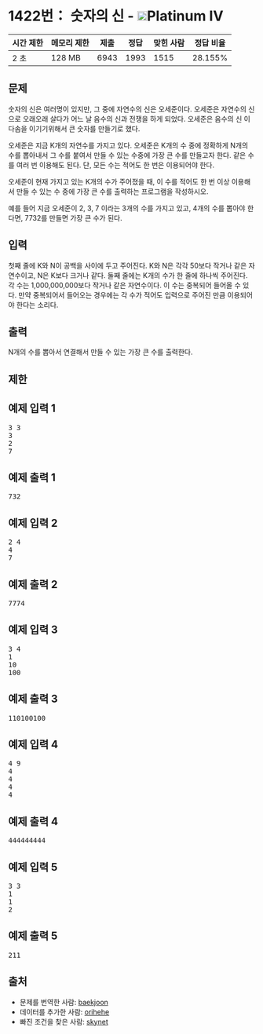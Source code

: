 # 1422번： 숫자의 신 - <img src="https://static.solved.ac/tier_small/17.svg" style="height:20px" />Platinum IV

| 시간 제한 | 메모리 제한 | 제출 | 정답 | 맞힌 사람 | 정답 비율 |
| --- | --- | --- | --- | --- | --- |
| 2 초 | 128 MB | 6943 | 1993 | 1515 | 28.155% |

## 문제

숫자의 신은 여러명이 있지만, 그 중에 자연수의 신은 오세준이다. 오세준은 자연수의 신으로 오래오래 살다가 어느 날 음수의 신과 전쟁을 하게 되었다. 오세준은 음수의 신 이다솜을 이기기위해서 큰 숫자를 만들기로 했다.

오세준은 지금 K개의 자연수를 가지고 있다. 오세준은 K개의 수 중에 정확하게 N개의 수를 뽑아내서 그 수를 붙여서 만들 수 있는 수중에 가장 큰 수를 만들고자 한다. 같은 수를 여러 번 이용해도 된다. 단, 모든 수는 적어도 한 번은 이용되어야 한다.

오세준이 현재 가지고 있는 K개의 수가 주어졌을 때, 이 수를 적어도 한 번 이상 이용해서 만들 수 있는 수 중에 가장 큰 수를 출력하는 프로그램을 작성하시오.

예를 들어 지금 오세준이 2, 3, 7 이라는 3개의 수를 가지고 있고, 4개의 수를 뽑아야 한다면, 7732를 만들면 가장 큰 수가 된다.

## 입력

첫째 줄에 K와 N이 공백을 사이에 두고 주어진다. K와 N은 각각 50보다 작거나 같은 자연수이고, N은 K보다 크거나 같다. 둘째 줄에는 K개의 수가 한 줄에 하나씩 주어진다. 각 수는 1,000,000,000보다 작거나 같은 자연수이다. 이 수는 중복되어 들어올 수 있다. 만약 중복되어서 들어오는 경우에는 각 수가 적어도 입력으로 주어진 만큼 이용되어야 한다는 소리다.

## 출력

N개의 수를 뽑아서 연결해서 만들 수 있는 가장 큰 수를 출력한다.

## 제한

## 예제 입력 1

<pre>3 3
3
2
7
</pre>
## 예제 출력 1

<pre>732
</pre>
## 예제 입력 2

<pre>2 4
4
7
</pre>
## 예제 출력 2

<pre>7774
</pre>
## 예제 입력 3

<pre>3 4
1
10
100
</pre>
## 예제 출력 3

<pre>110100100
</pre>
## 예제 입력 4

<pre>4 9
4
4
4
4
</pre>
## 예제 출력 4

<pre>444444444
</pre>
## 예제 입력 5

<pre>3 3
1
1
2
</pre>
## 예제 출력 5

<pre>211
</pre>
## 출처

- 문제를 번역한 사람: [baekjoon](/user/baekjoon)
- 데이터를 추가한 사람: [orihehe](/user/orihehe)
- 빠진 조건을 찾은 사람: [skynet](/user/skynet)
